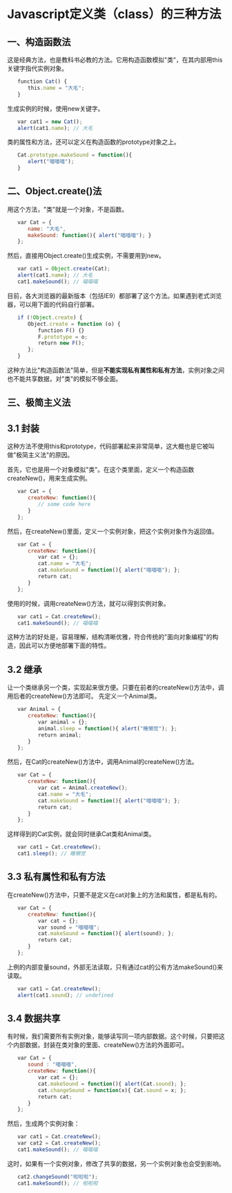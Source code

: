 # Javascript定义类（class）的三种方法

## 一、构造函数法
这是经典方法，也是教科书必教的方法。它用构造函数模拟"类"，在其内部用this关键字指代实例对象。
```js
　　function Cat() {
　　　　this.name = "大毛";
　　}
```
生成实例的时候，使用new关键字。
```js
　　var cat1 = new Cat();
　　alert(cat1.name); // 大毛
```
类的属性和方法，还可以定义在构造函数的prototype对象之上。
```js
　　Cat.prototype.makeSound = function(){
　　　　alert("喵喵喵");
　　}
```

## 二、Object.create()法
用这个方法，"类"就是一个对象，不是函数。
```js
　　var Cat = {
　　　　name: "大毛",
　　　　makeSound: function(){ alert("喵喵喵"); }
　　};
```
然后，直接用Object.create()生成实例，不需要用到new。
```js
　　var cat1 = Object.create(Cat);
　　alert(cat1.name); // 大毛
　　cat1.makeSound(); // 喵喵喵
```
目前，各大浏览器的最新版本（包括IE9）都部署了这个方法。如果遇到老式浏览器，可以用下面的代码自行部署。
```js
　　if (!Object.create) {
　　　　Object.create = function (o) {
　　　　　　function F() {}
　　　　　　F.prototype = o;
　　　　　　return new F();
　　　　};
　　}
```
这种方法比"构造函数法"简单，但是**不能实现私有属性和私有方法**，实例对象之间也不能共享数据，对"类"的模拟不够全面。

## 三、极简主义法
## 3.1 封装
这种方法不使用this和prototype，代码部署起来非常简单，这大概也是它被叫做"极简主义法"的原因。

首先，它也是用一个对象模拟"类"。在这个类里面，定义一个构造函数createNew()，用来生成实例。
```js
　　var Cat = {
　　　　createNew: function(){
　　　　　　// some code here
　　　　}
　　};
```
然后，在createNew()里面，定义一个实例对象，把这个实例对象作为返回值。
```js
　　var Cat = {
　　　　createNew: function(){
　　　　　　var cat = {};
　　　　　　cat.name = "大毛";
　　　　　　cat.makeSound = function(){ alert("喵喵喵"); };
　　　　　　return cat;
　　　　}
　　};
```
使用的时候，调用createNew()方法，就可以得到实例对象。
```js
　　var cat1 = Cat.createNew();
　　cat1.makeSound(); // 喵喵喵
```
这种方法的好处是，容易理解，结构清晰优雅，符合传统的"面向对象编程"的构造，因此可以方便地部署下面的特性。

## 3.2 继承
让一个类继承另一个类，实现起来很方便。只要在前者的createNew()方法中，调用后者的createNew()方法即可。
先定义一个Animal类。
```js
　　var Animal = {
　　　　createNew: function(){
　　　　　　var animal = {};
　　　　　　animal.sleep = function(){ alert("睡懒觉"); };
　　　　　　return animal;
　　　　}
　　};
```
然后，在Cat的createNew()方法中，调用Animal的createNew()方法。
```js
　　var Cat = {
　　　　createNew: function(){
　　　　　　var cat = Animal.createNew();
　　　　　　cat.name = "大毛";
　　　　　　cat.makeSound = function(){ alert("喵喵喵"); };
　　　　　　return cat;
　　　　}
　　};
```
这样得到的Cat实例，就会同时继承Cat类和Animal类。
```js
　　var cat1 = Cat.createNew();
　　cat1.sleep(); // 睡懒觉
```

## 3.3 私有属性和私有方法
在createNew()方法中，只要不是定义在cat对象上的方法和属性，都是私有的。
```js
　　var Cat = {
　　　　createNew: function(){
　　　　　　var cat = {};
　　　　　　var sound = "喵喵喵";
　　　　　　cat.makeSound = function(){ alert(sound); };
　　　　　　return cat;
　　　　}
　　};
```
上例的内部变量sound，外部无法读取，只有通过cat的公有方法makeSound()来读取。
```js
　　var cat1 = Cat.createNew();
　　alert(cat1.sound); // undefined
```

## 3.4 数据共享
有时候，我们需要所有实例对象，能够读写同一项内部数据。这个时候，只要把这个内部数据，封装在类对象的里面、createNew()方法的外面即可。
```js
　　var Cat = {
　　　　sound : "喵喵喵",
　　　　createNew: function(){
　　　　　　var cat = {};
　　　　　　cat.makeSound = function(){ alert(Cat.sound); };
　　　　　　cat.changeSound = function(x){ Cat.sound = x; };
　　　　　　return cat;
　　　　}
　　};
```
然后，生成两个实例对象：
```js
　　var cat1 = Cat.createNew();
　　var cat2 = Cat.createNew();
　　cat1.makeSound(); // 喵喵喵
```
这时，如果有一个实例对象，修改了共享的数据，另一个实例对象也会受到影响。
```js
　　cat2.changeSound("啦啦啦");
　　cat1.makeSound(); // 啦啦啦
```